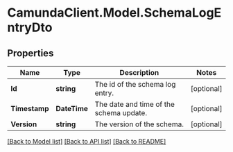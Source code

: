 # CamundaClient.Model.SchemaLogEntryDto
## Properties

Name | Type | Description | Notes
------------ | ------------- | ------------- | -------------
**Id** | **string** | The id of the schema log entry. | [optional] 
**Timestamp** | **DateTime** | The date and time of the schema update. | [optional] 
**Version** | **string** | The version of the schema. | [optional] 

[[Back to Model list]](../README.md#documentation-for-models) [[Back to API list]](../README.md#documentation-for-api-endpoints) [[Back to README]](../README.md)

